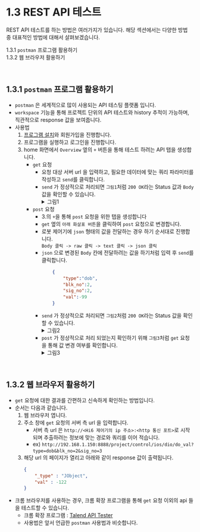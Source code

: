 # 1.3 REST API 테스트

REST API 테스트를 하는 방법은 여러가지가 있습니다. 해당 섹션에서는 다양한 방법 중 대표적인 방법에 대해서 살펴보겠습니다.

1.3.1 `postman` 프로그램 활용하기<br>
1.3.2 웹 브라우저 활용하기

<br>

## 1.3.1 `postman` 프로그램 활용하기
- `postman` 은 세계적으로 많이 사용되는 API 테스팅 플랫폼 입니다.
- `workspace` 기능을 통해 프로젝트 단위의 API 테스트와 history 추적이 가능하며, 직관적으로 response 값을 보여줍니다.
- 사용법
	1. [프로그램 설치](https://www.postman.com/downloads/)와 회원가입을 진행합니다.
	2. 프로그램을 실행하고 로그인을 진행합니다.
	3. home 화면에서 `Overview` 옆의 `+` 버튼을 통해 테스트 하려는 API 탭을 생성합니다.
		- `get` 요청
			- 요청 대상 서버 url 을 입력하고, 필요한 데이터에 맞는 쿼리 파라미터를 작성하고 `send`를 클릭합니다.
			- `send` 가 정상적으로 처리되면 `그림1`처럼 `200 OK`라는 Status 값과 `Body` 값을 확인할 수 있습니다. 
				<details><summary>그림1</summary><img src="../_assets/01_get.PNG" height="490vh">
		- `post` 요청
			- 3.의 `+`을 통해 `post` 요청을 위한 탭을 생성합니다
			- `get` 옆의 `아래 화살표 버튼`을 클릭하여 `post` 요청으로 변경합니다.
			- 로봇 제어기에 `json` 형태의 값을 전달하는 경우 하기 순서대로 진행합니다. <br>
				`Body 클릭 -> raw 클릭 -> text 클릭 -> json 클릭` 
			- `json` 으로 변경된 `Body` 칸에 전달하려는 값을 하기처럼 입력 후 `send`를 클릭합니다.
				```json
					{
						"type":"dob",
						"blk_no":2,
						"sig_no":2,
						"val":-99
					}
				```
			- `send` 가 정상적으로 처리되면 `그림2`처럼 `200 OK`라는 Status 값을 확인할 수 있습니다. 
				<details><summary>그림2</summary><img src="../_assets/02_post.PNG" height="490vh">
			- `post` 가 정상적으로 처리 되었는지 확인하기 위해 `그림3`처럼 `get` 요청을 통해 값 변경 여부를 확인합니다.
				<details><summary>그림3</summary><img src="../_assets/03_post_check.PNG" height="490vh">


<br>


## 1.3.2 웹 브라우저 활용하기
- `get` 요청에 대한 결과를 간편하고 신속하게 확인하는 방법입니다.
- 순서는 다음과 같습니다.
	1. 웹 브라우저 엽니다.
	2. 주소 창에 `get` 요청의 서버 측 url 을 입력합니다.
		- 서버 측 url 은 `http://<Hi6 제어기의 ip 주소>:<http 통신 포트>`로 시작되며 추출하려는 정보에 맞는 경로와 쿼리를 이어 적습니다.
		- ex) ```http://192.168.1.150:8888/project/control/ios/dio/do_val?type=dob&blk_no=2&sig_no=3```
	3. 해당 url 의 페이지가 열리고 아래와 같이 response 값이 출력됩니다.
		```json
		{
			"_type" : "JObject",
			"val" : -122
		}
		```
- 크롬 브라우저를 사용하는 경우, 크롬 확장 프로그램을 통해 `get` 요청 이외의 api 들을 테스트할 수 있습니다.
	- 크롬 확장 프로그램 : [Talend API Tester](https://chromewebstore.google.com/detail/talend-api-tester-free-ed/aejoelaoggembcahagimdiliamlcdmfm)
	- 사용법은 앞서 언급한 `postman` 사용법과 비슷합니다.
